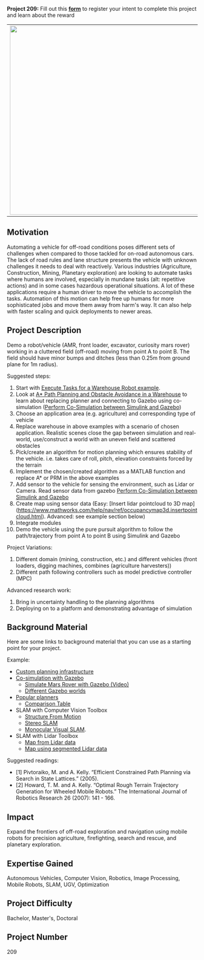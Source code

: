 **Project 209:** Fill out this <strong>[form](https://forms.office.com/Pages/ResponsePage.aspx?id=ETrdmUhDaESb3eUHKx3B5lOTzSa_A6lPqq2LJKzvpM5UMTBZRkc4UTRETjFERVRDWllQRE40OUFSQS4u)</strong> to register your intent to complete this project and learn about the reward

<table>
<td><img src="https://gist.githubusercontent.com/robertogl/e0115dc303472a9cfd52bbbc8edb7665/raw/rover.jpg"  width=500 /></td>
<td><p><h1>Autonomous Navigation for Vehicles in Rough Terrain </h1></p>
<p> Design and implement a motion planning algorithm for off-road vehicles on rough terrain.</p>
</table>

## Motivation

Automating a vehicle for off-road conditions poses different sets of challenges when compared to those tackled for on-road autonomous cars. The lack of road rules and lane structure presents the vehicle with unknown challenges it needs to deal with reactively.  Various industries (Agriculture, Construction, Mining, Planetary exploration) are looking to automate tasks where humans are involved, especially in mundane tasks (alt: repetitive actions) and in some cases hazardous operational situations.
A lot of these applications require a human driver to move the vehicle to accomplish the tasks. Automation of this motion can help free up humans for more sophisticated jobs and move them away from harm's way. It can also help with faster scaling and quick deployments to newer areas.

## Project Description

Demo a robot/vehicle (AMR, front loader, excavator, curiosity mars rover) working in a cluttered field (off-road) moving from point A to point B. The field should have minor bumps and ditches (less than 0.25m from ground plane for 1m radius).
 
Suggested steps:
1.	Start with [Execute Tasks for a Warehouse Robot example]( https://www.mathworks.com/help/robotics/ug/execute-tasks-for-a-warehouse-robot.html).
2.	Look at [A* Path Planning and Obstacle Avoidance in a Warehouse]( https://www.mathworks.com/help/robotics/ug/a-star-path-planning-and-obstacle-avoidance.html) to learn about replacing planner and connecting to Gazebo using co-simulation ([Perform Co-Simulation between Simulink and Gazebo]( https://www.mathworks.com/help/robotics/ug/perform-co-simulation-between-simulink-and-gazebo.html))
3.	Choose an application area (e.g. agriculture) and corresponding type of vehicle
4.	Replace warehouse in above examples with a scenario of chosen application. Realistic scenes close the gap between simulation and real-world, use/construct a world with an uneven field and scattered obstacles
5.	Pick/create an algorithm for motion planning which ensures stability of the vehicle.  i.e. takes care of roll, pitch, elevation constraints forced by the terrain 
6.	Implement the chosen/created algorithm as a MATLAB function and replace A* or PRM in the above examples
7.	Add sensor to the vehicle for sensing the environment, such as Lidar or Camera. Read sensor data from gazebo [Perform Co-Simulation between Simulink and Gazebo ](https://www.mathworks.com/help/robotics/ug/perform-co-simulation-between-simulink-and-gazebo.html)
8.	Create map using sensor data (Easy: [Insert lidar pointcloud to 3D map] (https://www.mathworks.com/help/nav/ref/occupancymap3d.insertpointcloud.html). Advanced: see example section below)
9.	Integrate modules
10.	Demo the vehicle using the pure pursuit algorithm to follow the path/trajectory from point A to point B using Simulink and Gazebo

Project Variations:
1.	Different domain (mining, construction, etc.) and different vehicles (front loaders, digging machines, combines (agriculture harvesters)) 
2.	Different path following controllers such as model predictive controller (MPC)

Advanced research work:
1.	Bring in uncertainty handling to the planning algorithms
2.	Deploying on to a platform and demonstrating advantage of simulation


## Background Material

Here are some links to background material that you can use as a starting point for your project.

Example: 
-	[Custom planning infrastructure](https://www.mathworks.com/help/nav/ref/nav.statevalidator-class.html#mw_e4f7cedb-14ed-440b-b5ed-5d9902e5f02f)
-	[Co-simulation with Gazebo](https://www.mathworks.com/help/robotics/ug/perform-co-simulation-between-simulink-and-gazebo.html)
	- [Simulate Mars Rover with Gazebo (Video)](https://www.youtube.com/watch?v=CqVXXirYJaM)
	- [Different Gazebo worlds](https://clearpathrobotics.com/blog/2020/07/clearpath-robots-get-new-gazebo-simulation-environments/)
-	[Popular planners](http://www.cs.cmu.edu/~maxim/classes/robotplanning_grad/lectures/RRT_16782_fall20.pdf)
	- [Comparison Table](https://www.mathworks.com/help/nav/ug/choose-path-planning-algorithms-for-navigation.html)
-	SLAM with Computer Vision Toolbox
	- [Structure From Motion](https://www.mathworks.com/help/vision/ug/structure-from-motion-from-multiple-views.html)
	- [Stereo SLAM](https://www.mathworks.com/help/vision/ug/stereo-visual-simultaneous-localization-mapping.html)
	- [Monocular Visual SLAM](https://www.mathworks.com/help/vision/ug/monocular-visual-simultaneous-localization-and-mapping.html).
-	SLAM with Lidar Toolbox
	- [Map from Lidar data](https://www.mathworks.com/help/vision/ug/build-a-map-from-lidar-data-using-slam.html) 
	- [Map  using segmented Lidar data](https://www.mathworks.com/help/lidar/ug/build-a-map-and-localize-using-segment-matching.html)

Suggested readings:
-	[1] Pivtoraiko, M. and A. Kelly. “Efficient Constrained Path Planning via Search in State Lattices.” (2005).
-	[2] Howard, T. M. and A. Kelly. “Optimal Rough Terrain Trajectory Generation for Wheeled Mobile Robots.” The International Journal of Robotics Research 26 (2007): 141 - 166.  

## Impact

Expand the frontiers of off-road exploration and navigation using mobile robots for precision agriculture, firefighting, search and rescue, and planetary exploration. 

## Expertise Gained 

Autonomous Vehicles, Computer Vision, Robotics, Image Processing, Mobile Robots, SLAM, UGV, Optimization


## Project Difficulty

Bachelor, Master's, Doctoral

## Project Number

209